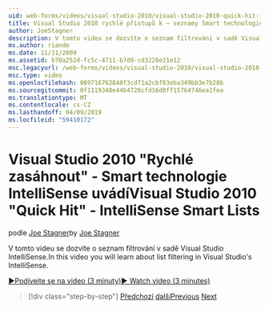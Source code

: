 ```yaml
---
uid: web-forms/videos/visual-studio-2010/visual-studio-2010-quick-hit-intellisense-smart-lists
title: Visual Studio 2010 rychlé přístupů k – seznamy Smart technologie IntelliSense
author: JoeStagner
description: V tomto videu se dozvíte o seznam filtrování v sadě Visual Studio IntelliSense.
ms.author: riande
ms.date: 11/11/2009
ms.assetid: b70a252d-fc5c-4711-b7d0-cd3228e21e12
msc.legacyurl: /web-forms/videos/visual-studio-2010/visual-studio-2010-quick-hit-intellisense-smart-lists
msc.type: video
ms.openlocfilehash: 089716762848f3cd71a2cbf83eba349bb3e7b28b
ms.sourcegitcommit: 0f1119340e4464720cfd16d0ff15764746ea1fea
ms.translationtype: MT
ms.contentlocale: cs-CZ
ms.lasthandoff: 04/09/2019
ms.locfileid: "59410172"
---
```

# <a name="visual-studio-2010-quick-hit---intellisense-smart-lists"></a><span data-ttu-id="50830-103">Visual Studio 2010 "Rychlé zasáhnout" - Smart technologie IntelliSense uvádí</span><span class="sxs-lookup"><span data-stu-id="50830-103">Visual Studio 2010 "Quick Hit" - IntelliSense Smart Lists</span></span>

<span data-ttu-id="50830-104">podle [Joe Stagner](https://github.com/JoeStagner)</span><span class="sxs-lookup"><span data-stu-id="50830-104">by [Joe Stagner](https://github.com/JoeStagner)</span></span>

<span data-ttu-id="50830-105">V tomto videu se dozvíte o seznam filtrování v sadě Visual Studio IntelliSense.</span><span class="sxs-lookup"><span data-stu-id="50830-105">In this video you will learn about list filtering in Visual Studio's IntelliSense.</span></span>

[<span data-ttu-id="50830-106">&#9654;Podívejte se na video (3 minuty)</span><span class="sxs-lookup"><span data-stu-id="50830-106">&#9654; Watch video (3 minutes)</span></span>](https://channel9.msdn.com/Blogs/ASP-NET-Site-Videos/visual-studio-2010-quick-hit-intellisense-smart-lists)

> [!div class="step-by-step"]
> <span data-ttu-id="50830-107">[Předchozí](visual-studio-2010-quick-hit-code-search-view-hierarchy.md)
> [další](visual-studio-2010-quick-hit-multi-monitor-support.md)</span><span class="sxs-lookup"><span data-stu-id="50830-107">[Previous](visual-studio-2010-quick-hit-code-search-view-hierarchy.md)
[Next](visual-studio-2010-quick-hit-multi-monitor-support.md)</span></span>
